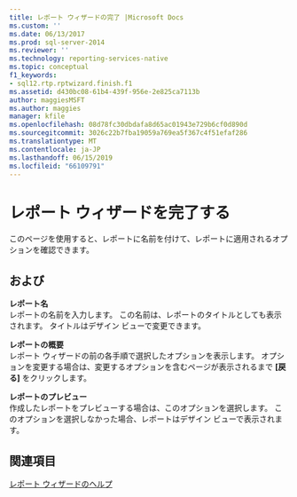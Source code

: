 ```yaml
---
title: レポート ウィザードの完了 |Microsoft Docs
ms.custom: ''
ms.date: 06/13/2017
ms.prod: sql-server-2014
ms.reviewer: ''
ms.technology: reporting-services-native
ms.topic: conceptual
f1_keywords:
- sql12.rtp.rptwizard.finish.f1
ms.assetid: d430bc08-61b4-439f-956e-2e825ca7113b
author: maggiesMSFT
ms.author: maggies
manager: kfile
ms.openlocfilehash: 08d78fc30dbdafa8d65ac01943e729b6cf0d890d
ms.sourcegitcommit: 3026c22b7fba19059a769ea5f367c4f51efaf286
ms.translationtype: MT
ms.contentlocale: ja-JP
ms.lasthandoff: 06/15/2019
ms.locfileid: "66109791"
---
```

# <a name="complete-the-report-wizard"></a>レポート ウィザードを完了する
  このページを使用すると、レポートに名前を付けて、レポートに適用されるオプションを確認できます。  
  
## <a name="options"></a>および  
 **レポート名**  
 レポートの名前を入力します。 この名前は、レポートのタイトルとしても表示されます。 タイトルはデザイン ビューで変更できます。  
  
 **レポートの概要**  
 レポート ウィザードの前の各手順で選択したオプションを表示します。 オプションを変更する場合は、変更するオプションを含むページが表示されるまで **[戻る]** をクリックします。  
  
 **レポートのプレビュー**  
 作成したレポートをプレビューする場合は、このオプションを選択します。 このオプションを選択しなかった場合、レポートはデザイン ビューで表示されます。  
  
## <a name="see-also"></a>関連項目  
 [レポート ウィザードのヘルプ](../../2014/reporting-services/report-wizard-help.md)  
  
  
